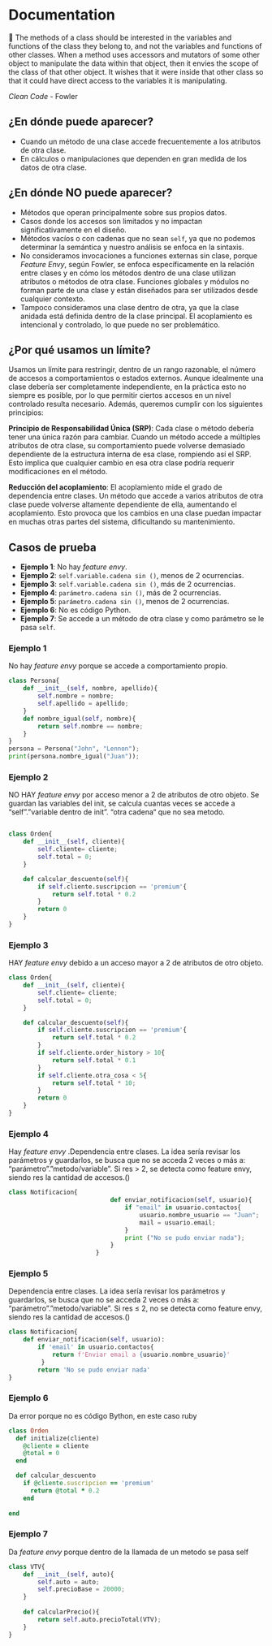 # Documentation

<aside>
📌
The methods of a class should be interested in the variables and functions of the class they belong to, and not the variables and functions of other classes. When a method uses accessors and mutators of some other object to manipulate the data within that object, then it envies the scope of the class of that other object. It wishes that it were inside that other class so that it could have direct access to the variables it is manipulating.

*Clean Code* - Fowler
</aside>

## ¿En dónde puede aparecer?

- Cuando un método de una clase accede frecuentemente a los atributos de otra clase.
- En cálculos o manipulaciones que dependen en gran medida de los datos de otra clase.

## ¿En dónde NO puede aparecer?

- Métodos que operan principalmente sobre sus propios datos.
- Casos donde los accesos son limitados y no impactan significativamente en el diseño.
- Métodos vacíos o con cadenas que no sean `self`, ya que no podemos determinar la semántica y nuestro análisis se enfoca en la sintaxis.
- No consideramos invocaciones a funciones externas sin clase, porque *Feature Envy*, según Fowler, se enfoca específicamente en la relación entre clases y en cómo los métodos dentro de una clase utilizan atributos o métodos de otra clase. Funciones globales y módulos no forman parte de una clase y están diseñados para ser utilizados desde cualquier contexto.
- Tampoco consideramos una clase dentro de otra, ya que la clase anidada está definida dentro de la clase principal. El acoplamiento es intencional y controlado, lo que puede no ser problemático.

## ¿Por qué usamos un límite?

Usamos un límite para restringir, dentro de un rango razonable, el número de accesos a comportamientos o estados externos. Aunque idealmente una clase debería ser completamente independiente, en la práctica esto no siempre es posible, por lo que permitir ciertos accesos en un nivel controlado resulta necesario. Además, queremos cumplir con los siguientes principios:

**Principio de Responsabilidad Única (SRP)**: Cada clase o método debería tener una única razón para cambiar. Cuando un método accede a múltiples atributos de otra clase, su comportamiento puede volverse demasiado dependiente de la estructura interna de esa clase, rompiendo así el SRP. Esto implica que cualquier cambio en esa otra clase podría requerir modificaciones en el método.

**Reducción del acoplamiento**: El acoplamiento mide el grado de dependencia entre clases. Un método que accede a varios atributos de otra clase puede volverse altamente dependiente de ella, aumentando el acoplamiento. Esto provoca que los cambios en una clase puedan impactar en muchas otras partes del sistema, dificultando su mantenimiento.

## Casos de prueba

- **Ejemplo 1**: No hay *feature envy*.
- **Ejemplo 2**: `self.variable.cadena sin ()`, menos de 2 ocurrencias.
- **Ejemplo 3**: `self.variable.cadena sin ()`, más de 2 ocurrencias.
- **Ejemplo 4**: `parámetro.cadena sin ()`, más de 2 ocurrencias.
- **Ejemplo 5**: `parámetro.cadena sin ()`, menos de 2 ocurrencias.
- **Ejemplo 6**: No es código Python.
- **Ejemplo 7**: Se accede a un método de otra clase y como parámetro se le pasa `self`.

### Ejemplo 1

No hay *feature envy* porque se accede a comportamiento propio.

```python
class Persona{
    def __init__(self, nombre, apellido){
        self.nombre = nombre;
        self.apellido = apellido;
    }
    def nombre_igual(self, nombre){
        return self.nombre == nombre;
    }
}
persona = Persona("John", "Lennon");
print(persona.nombre_igual("Juan"));
```

### Ejemplo 2
NO HAY *feature envy* por acceso menor a 2 de atributos de otro objeto. Se guardan las variables del init,  se calcula cuantas veces se accede a “self”.”variable dentro de init”. “otra  cadena“ que no sea metodo.
```python

class Orden{
    def __init__(self, cliente){
        self.cliente= cliente;
        self.total = 0;
    }

    def calcular_descuento(self){
        if self.cliente.suscripcion == 'premium'{
            return self.total * 0.2
        }
        return 0
    }
}
```

### Ejemplo 3
HAY *feature envy* debido a un acceso mayor a 2 de atributos de otro objeto.


```python
class Orden{
    def __init__(self, cliente){
        self.cliente= cliente;
        self.total = 0;
    }

    def calcular_descuento(self){
        if self.cliente.suscripcion == 'premium'{
            return self.total * 0.2
        }
        if self.cliente.order_history > 10{
            return self.total * 0.1
        }
        if self.cliente.otra_cosa < 5{
	        return self.total * 10;
        }
        return 0
    }
}
```

### Ejemplo 4
Hay *feature envy* .Dependencia entre clases. La idea sería revisar los parámetros y guardarlos, se busca que no se acceda 2 veces o más a: “parámetro”.”metodo/variable”. Si res > 2, se detecta como feature envy, siendo res la cantidad de accesos.() 

```python
class Notificacion{
                            def enviar_notificacion(self, usuario){	
                                if "email" in usuario.contactos{
                                    usuario.nombre_usuario == "Juan";
                                    mail = usuario.email;
                                }
                                print ("No se pudo enviar nada");
                            }    
                        }
```
### Ejemplo 5
Dependencia entre clases. La idea sería revisar los parámetros y guardarlos, se busca que no se acceda 2 veces o más a: “parámetro”.”metodo/variable”. Si res ≤ 2, no se detecta como feature envy, siendo res la cantidad de accesos.() 
```python
class Notificacion{
    def enviar_notificacion(self, usuario):
        if 'email' in usuario.contactos{
            return f'Enviar email a {usuario.nombre_usuario}'  
         }
        return 'No se pudo enviar nada'
}
```

### Ejemplo 6
Da error porque no es código Bython, en este caso ruby
```ruby
class Orden
  def initialize(cliente)
    @cliente = cliente
    @total = 0
  end

  def calcular_descuento
    if @cliente.suscripcion == 'premium'
      return @total * 0.2
    end
    
end
```

### Ejemplo 7
Da *feature envy* porque dentro de la llamada de un metodo se pasa self
```python
class VTV{
	def __init__(self, auto){
		self.auto = auto;
		self.precioBase = 20000;
	}
	
	def calcularPrecio(){
		return self.auto.precioTotal(VTV);
	}
}
```
